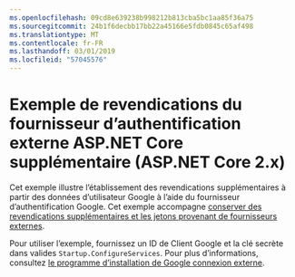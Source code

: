 ```yaml
---
ms.openlocfilehash: 09cd8e639238b998212b813cba5bc1aa85f36a75
ms.sourcegitcommit: 24b1f6decbb17bb22a45166e5fdb0845c65af498
ms.translationtype: MT
ms.contentlocale: fr-FR
ms.lasthandoff: 03/01/2019
ms.locfileid: "57045576"
---
```

# <a name="aspnet-core-external-authentication-provider-additional-claims-sample-aspnet-core-2x"></a>Exemple de revendications du fournisseur d’authentification externe ASP.NET Core supplémentaire (ASP.NET Core 2.x)

Cet exemple illustre l’établissement des revendications supplémentaires à partir des données d’utilisateur Google à l’aide du fournisseur d’authentification Google. Cet exemple accompagne [conserver des revendications supplémentaires et les jetons provenant de fournisseurs externes](https://docs.microsoft.com/aspnet/core/security/authentication/social/additional-claims).

Pour utiliser l’exemple, fournissez un ID de Client Google et la clé secrète dans valides `Startup.ConfigureServices`. Pour plus d’informations, consultez [le programme d’installation de Google connexion externe](https://docs.microsoft.com/aspnet/core/security/authentication/social/google-logins).

